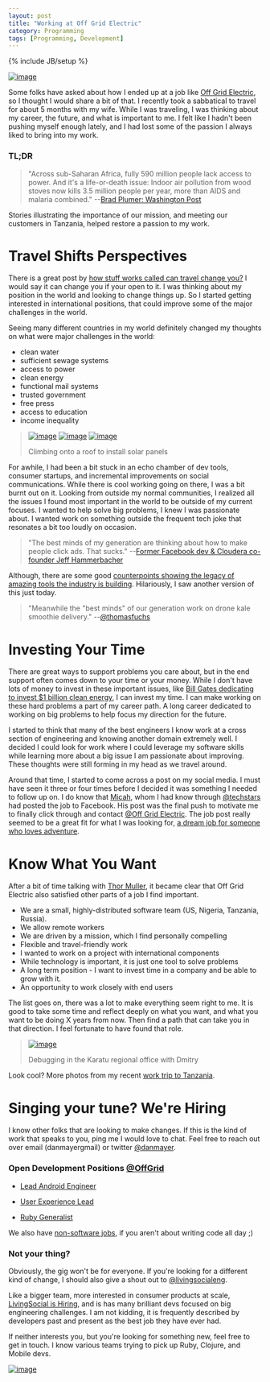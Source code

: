 ```yaml
---
layout: post
title: "Working at Off Grid Electric"
category: Programming
tags: [Programming, Development]
---
```

{% include JB/setup %}


[![image](http://www.mayerdan.com/assets/img/Offgrid-Tanzania/Dan-Roof-Install-2-md.JPG)](http://www.mayerdan.com/assets/img/Offgrid-Tanzania/Dan-Roof-Install-2.JPG)

Some folks have asked about how I ended up at a job like [Off Grid Electric](https://medium.com/@Offgrid), so I thought I would share a bit of that. I recently took a sabbatical to travel for about 5 months with my wife. While I was traveling, I was thinking about my career, the future, and what is important to me. I felt like I hadn't been pushing myself enough lately, and I had lost some of the passion I always liked to bring into my work. 

### TL;DR

> "Across sub-Saharan Africa, fully 590 million people lack access to power. And it's a life-or-death issue: Indoor air pollution from wood stoves now kills 3.5 million people per year, more than AIDS and malaria combined." --[Brad Plumer: Washington Post](http://www.washingtonpost.com/blogs/wonkblog/wp/2013/07/02/a-closer-look-at-obamas-7-billion-plan-to-bring-electricity-to-africa/)

Stories illustrating the importance of our mission, and meeting our customers in Tanzania, helped restore a passion to my work. 

# Travel Shifts Perspectives

There is a great post by [how stuff works called can travel change you?](http://adventure.howstuffworks.com/travel-change-you.htm) I would say it can change you if your open to it. I was thinking about my position in the world and looking to change things up. So I started getting interested in international positions, that could improve some of the major challenges in the world.

Seeing many different countries in my world definitely changed my thoughts on what were major challenges in the world:

* clean water
* sufficient sewage systems
* access to power
* clean energy
* functional mail systems
* trusted government
* free press
* access to education
* income inequality


> [![image](http://www.mayerdan.com/assets/img/Offgrid-Tanzania/Dan-Climb-1-sm.JPG)](http://www.mayerdan.com/assets/img/Offgrid-Tanzania/Dan-Climb-1.JPG)
> [![image](http://www.mayerdan.com/assets/img/Offgrid-Tanzania/Dan-Climb-2-sm.JPG)](http://www.mayerdan.com/assets/img/Offgrid-Tanzania/Dan-Climb-2.JPG)
> [![image](http://www.mayerdan.com/assets/img/Offgrid-Tanzania/Dan-Climb-3-sm.JPG)](http://www.mayerdan.com/assets/img/Offgrid-Tanzania/Dan-Climb-3.JPG)
>
> Climbing onto a roof to install solar panels

For awhile, I had been a bit stuck in an echo chamber of dev tools, consumer startups, and incremental improvements on social communications. While there is cool working going on there, I was a bit burnt out on it. Looking from outside my normal communities, I realized all the issues I found most important in the world to be outside of my current focuses. I wanted to help solve big problems, I knew I was passionate about. I wanted work on something outside the frequent tech joke that resonates a bit too loudly on occasion.

> "The best minds of my generation are thinking about how to make people click ads. That sucks." --[Former Facebook dev & Cloudera co-founder Jeff Hammerbacher](http://www.fastcompany.com/3008436/takeaway/why-data-god-jeffrey-hammerbacher-left-facebook-found-cloudera)

Although, there are some good [counterpoints showing the legacy of amazing tools the industry is building](http://readwrite.com/2011/04/21/what-will-this-bubbles-legacy). Hilariously, I saw another version of this just today.

> "Meanwhile the "best minds" of our generation work on drone kale smoothie delivery." --[@thomasfuchs](http://twitter.com/thomasfuchs)


# Investing Your Time

There are great ways to support problems you care about, but in the end support often comes down to your time or your money. While I don't have lots of money to invest in these important issues, like [Bill Gates dedicating to invest $1 billion clean energy](http://www.gatesnotes.com/Energy/Energy-Innovation), I can invest my time. I can make working on these hard problems a part of my career path. A long career dedicated to working on big problems to help focus my direction for the future.

I started to think that many of the best engineers I know work at a cross section of engineering and knowing another domain extremely well. I decided I could look for work where I could leverage my software skills while learning more about a big issue I am passionate about improving. These thoughts were still forming in my head as we travel around.

Around that time, I started to come across a post on my social media. I must have seen it three or four times before I decided it was something I needed to follow up on. I do know that [Micah](http://learntoduck.net/), whom I had know through [@techstars](http://www.techstars.com/) had posted the job to Facebook. His post was the final push to motivate me to finally click through and contact [@Off Grid Electric](https://twitter.com/offgride). The job post really seemed to be a great fit for what I was looking for, [a dream job for someone who loves adventure](https://medium.com/electric-africa/a-dream-job-for-someone-who-loves-adventure-d256b8d21a97).

# Know What You Want 

After a bit of time talking with [Thor Muller](https://twitter.com/tempo), it became clear that Off Grid Electric also satisfied other parts of a job I find important.

* We are a small, highly-distributed software team (US, Nigeria, Tanzania, Russia).
* We allow remote workers
* We are driven by a mission, which I find personally compelling
* Flexible and travel-friendly work
* I wanted to work on a project with international components
* While technology is important, it is just one tool to solve problems
* A long term position - I want to invest time in a company and be able to grow with it.
* An opportunity to work closely with end users

The list goes on, there was a lot to make everything seem right to me. It is good to take some time and reflect deeply on what you want, and what you want to be doing X years from now. Then find a path that can take you in that direction. I feel fortunate to have found that role.

> [![image](http://www.mayerdan.com/assets/img/Offgrid-Tanzania/Mpower-Regional-Office-2-sm.jpg)](http://www.mayerdan.com/assets/img/Offgrid-Tanzania/Mpower-Regional-Office-2.jpg)
>
> Debugging in the Karatu regional office with Dmitry

Look cool? More photos from my recent [work trip to Tanzania](https://goo.gl/photos/4vqLQMisFRjPJ1jQA). 

# Singing your tune? We're Hiring

I know other folks that are looking to make changes. If this is the kind of work that speaks to you, ping me I would love to chat. Feel free to reach out over email (danmayer<at>gmail) or twitter [@danmayer](http://twitter.com/danmayer). 

### Open Development Positions [@OffGrid](https://medium.com/@Offgrid)

* [Lead Android Engineer](https://medium.com/electric-africa/lead-android-engineer-d35e149745e3)

* [User Experience Lead](https://medium.com/electric-africa/surge-ui-engineer-c0d116f06d71)

* [Ruby Generalist](https://medium.com/electric-africa/surge-platform-developer-274d3b9f2a69)

We also have [non-software jobs](http://offgrid-electric.com/jobs/), if you aren't about writing code all day ;)

### Not your thing?

Obviously, the gig won't be for everyone. If you're looking for a different kind of change, I should also give a shout out to [@livingsocialeng](https://twitter.com/livingsocialeng).

Like a bigger team, more interested in consumer products at scale, [LivingSocial is Hiring](http://jobs.livingsocial.com/careers/departments/engineering-software-development/), and is has many brilliant devs focused on big engineering challenges. I am not kidding, it is frequently described by developers past and present as the best job they have ever had.

If neither interests you, but you're looking for something new, feel free to get in touch. I know various teams trying to pick up Ruby, Clojure, and Mobile devs.

[![image](http://www.mayerdan.com/assets/img/Offgrid-Tanzania/Arusha-Park-Dan-Thor-Waterfall-sm.jpg)](http://www.mayerdan.com/assets/img/Offgrid-Tanzania/Arusha-Park-Dan-Thor-Waterfall.jpg)